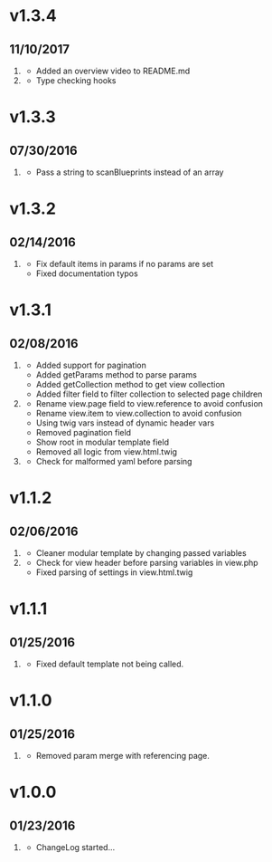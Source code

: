 # v1.3.4
## 11/10/2017

1. [](#new)
    * Added an overview video to README.md
1. [](#improved)
    * Type checking hooks

# v1.3.3
## 07/30/2016

1. [](#bugfix)
    * Pass a string to scanBlueprints instead of an array

# v1.3.2
## 02/14/2016

1. [](#bugfix)
    * Fix default items in params if no params are set
    * Fixed documentation typos

# v1.3.1
## 02/08/2016

1. [](#new)
    * Added support for pagination
    * Added getParams method to parse params
    * Added getCollection method to get view collection
    * Added filter field to filter collection to selected page children
1. [](#improved)
    * Rename view.page field to view.reference to avoid confusion
    * Rename view.item to view.collection to avoid confusion
    * Using twig vars instead of dynamic header vars
    * Removed pagination field
    * Show root in modular template field
    * Removed all logic from view.html.twig
1. [](#bugfix)
    * Check for malformed yaml before parsing

# v1.1.2
## 02/06/2016

1. [](#improved)
    * Cleaner modular template by changing passed variables
1. [](#bugfix)
    * Check for view header before parsing variables in view.php
    * Fixed parsing of settings in view.html.twig

# v1.1.1
## 01/25/2016

1. [](#improved)
    * Fixed default template not being called.

# v1.1.0
## 01/25/2016

1. [](#improved)
    * Removed param merge with referencing page.

# v1.0.0
## 01/23/2016

1. [](#new)
    * ChangeLog started...

